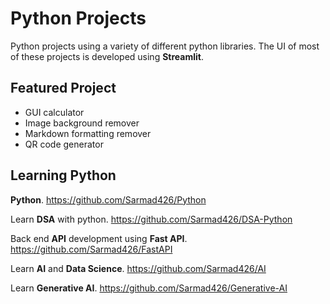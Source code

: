 # Python Projects

Python projects using a variety of different python libraries. The UI of most of these projects is developed using **Streamlit**.

## Featured Project

- GUI calculator
- Image background remover
- Markdown formatting remover
- QR code generator

## Learning Python

**Python**. <https://github.com/Sarmad426/Python>

Learn **DSA** with python. <https://github.com/Sarmad426/DSA-Python>

Back end **API** development using **Fast API**. <https://github.com/Sarmad426/FastAPI>

Learn **AI** and **Data Science**. <https://github.com/Sarmad426/AI>

Learn **Generative AI**. <https://github.com/Sarmad426/Generative-AI>
